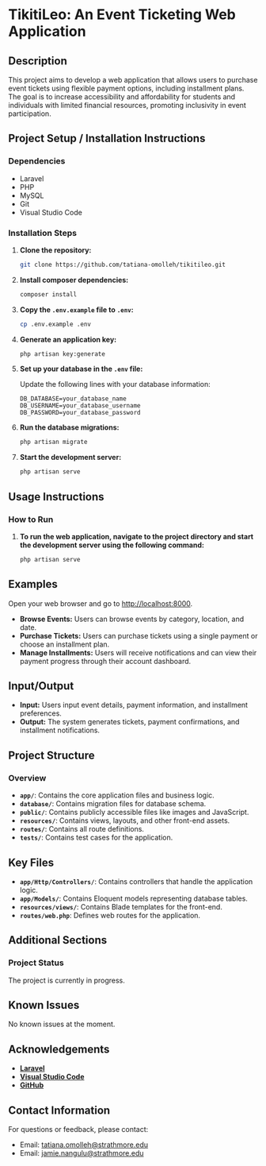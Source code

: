 # TikitiLeo: An Event Ticketing Web Application

## Description

This project aims to develop a web application that allows users to purchase event tickets using flexible payment options, including installment plans. The goal is to increase accessibility and affordability for students and individuals with limited financial resources, promoting inclusivity in event participation.

## Project Setup / Installation Instructions

### Dependencies

- Laravel
- PHP
- MySQL
- Git
- Visual Studio Code

### Installation Steps

1. **Clone the repository:**

   ```bash
   git clone https://github.com/tatiana-omolleh/tikitileo.git

2. **Install composer dependencies:**

   ```bash
   composer install
3. **Copy the `.env.example` file to `.env`:**

   ```bash
   cp .env.example .env
4. **Generate an application key:**

   ```bash
   php artisan key:generate
5. **Set up your database in the `.env` file:**

   Update the following lines with your database information:

   ```env
   DB_DATABASE=your_database_name
   DB_USERNAME=your_database_username
   DB_PASSWORD=your_database_password
6. **Run the database migrations:**

   ```bash
   php artisan migrate
7. **Start the development server:**

   ```bash
   php artisan serve
## Usage Instructions
### How to Run
1. **To run the web application, navigate to the project directory and start the development server using the following command:**
   ```bash
   php artisan serve
   
## Examples
Open your web browser and go to [http://localhost:8000](http://localhost:8000).

- **Browse Events:** Users can browse events by category, location, and date.
- **Purchase Tickets:** Users can purchase tickets using a single payment or choose an installment plan.
- **Manage Installments:** Users will receive notifications and can view their payment progress through their account dashboard.

## Input/Output

- **Input:** Users input event details, payment information, and installment preferences.
- **Output:** The system generates tickets, payment confirmations, and installment notifications.
## Project Structure

### Overview

- **`app/`**: Contains the core application files and business logic.
- **`database/`**: Contains migration files for database schema.
- **`public/`**: Contains publicly accessible files like images and JavaScript.
- **`resources/`**: Contains views, layouts, and other front-end assets.
- **`routes/`**: Contains all route definitions.
- **`tests/`**: Contains test cases for the application.

## Key Files

- **`app/Http/Controllers/`**: Contains controllers that handle the application logic.
- **`app/Models/`**: Contains Eloquent models representing database tables.
- **`resources/views/`**: Contains Blade templates for the front-end.
- **`routes/web.php`**: Defines web routes for the application.

## Additional Sections

### Project Status

The project is currently in progress.

## Known Issues

No known issues at the moment.

## Acknowledgements

- **[Laravel](https://laravel.com/)**
- **[Visual Studio Code](https://code.visualstudio.com/)**
- **[GitHub](https://github.com/)**

## Contact Information

For questions or feedback, please contact:

- Email: [tatiana.omolleh@strathmore.edu](mailto:tatiana.omolleh@strathmore.edu)
- Email: [jamie.nangulu@strathmore.edu](mailto:jamie.nangulu@strathmore.edu)

